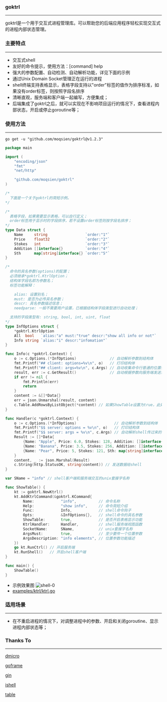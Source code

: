 ### goktrl

------------------
goktrl是一个用于交互式进程管理库。可以帮助您的后端应用程序轻松实现交互式的进程内部状态管理。

### 主要特点

------------------
- 交互式shell
- 友好的命令提示，使用方法：[command] help
- 强大的参数配置、自动检测、自动解析功能，详见下面的示例
- 通过Unix Domain Socket管理正在运行的进程
- shell终端支持表格显示，表格字段支持以"order"标签的值作为排序标准，如果没有order标签，则按照字段名排序
- 清晰直观，服务端和客户端一起编写，方便集成；
- 后端集成了goktrl之后，就可以实现在不影响项目运行的情况下，查看进程内部状态，开启或停止goroutine等；

### 使用方法

------------------
```shell
go get -u "github.com/moqsien/goktrl@v1.2.3"
```
```go
package main

import (
	"encoding/json"
	"fmt"
	"net/http"

	"github.com/moqsien/goktrl"
)

/*
  下面是一个关于goktrl的简短示例。
*/

/*
  表格字段，如果需要显示表格，可以自行定义；
  order标签用于显示时的字段排序，若不设置order标签则按字段名排序；
*/
type Data struct {
	Name     string                 `order:"1"`
	Price    float32                `order:"2"`
	Stokes   int                    `order:"3"`
	Addition []interface{}          `order:"4"`
	Sth      map[string]interface{} `order:"5"`
}

/*
  命令的具名参数(options)的配置；
  必须继承*goktrl.KtrlOption；
  结构体字段名即为参数名；
  标签功能解释：

    alias: 设置别名；
	must: 是否为必传具名参数；
	descr: 具名参数描述信息；
	needparse: 一般不需要用户设置，已根据结构体字段类型进行自动处理；

  支持的字段类型有: string, bool, int, uint, float
*/
type InfOptions struct {
	*goktrl.KtrlOption
	All  bool   `alias:"a" must:"true" descr:"show all info or not"`
	Info string `alias:"i" descr:"infomation"`
}

func Info(c *goktrl.Context) {
	o := c.Options.(*InfOptions)               // 自动解析参数到结构体
	fmt.Printf("## client: options=%v\n", o)   // 打印结构体
	fmt.Printf("## client: args=%v\n", c.Args) // 自动收集命令行普通的位置参数
	result, err := c.GetResult()               // 自动根据参数向服务端发送请求，请求会到达下面的Handler路由方法
	if err != nil {
		fmt.Println(err)
		return
	}
	content := &[]*Data{}
	err = json.Unmarshal(result, content)
	c.Table.AddRowsByListObject(*content) // 如果ShowTable设置为true，此处可添加表格数据，会自动渲染和显示表格
}

func Handler(c *goktrl.Context) {
	o := c.Options.(*InfOptions)                 // 自动解析参数到结构体
	fmt.Printf("$$ server: options = %v\n", o)   // 打印结构体
	fmt.Printf("$$ server: args = %v\n", c.Args) // 自动解析shell传过来的位置参数到c.Args
	Result := []*Data{
		{Name: "Apple", Price: 6.0, Stokes: 128, Addition: []interface{}{1, "a", "c"}},
		{Name: "Banana", Price: 3.5, Stokes: 256, Addition: []interface{}{"b", 1.2}},
		{Name: "Pear", Price: 5, Stokes: 121, Sth: map[string]interface{}{"s": 123}},
	}
	content, _ := json.Marshal(Result)
	c.String(http.StatusOK, string(content)) // 发送数据给shell
}

var SName = "info" // shell客户端和服务端交互的unix套接字名称

func ShowTable() {
	kt := goktrl.NewKtrl()
	kt.AddKtrlCommand(&goktrl.KCommand{
		Name:            "info",          // 命令名称
		Help:            "show info",     // 命令简短介绍
		Func:            Info,            // shell命令钩子
		Opts:            &InfOptions{},   // shell命令的具名参数
		ShowTable:       true,            // 是否开启表格显示功能
		KtrlHandler:     Handler,         // shell服务端视图函数
		SocketName:      SName,           // unix套接字名称
		ArgsMust:        true,            // 至少要传一个位置参数
		ArgsDescription: "info elements", // 位置参数功能描述
	})
	go kt.RunCtrl() // 开启服务端
	kt.RunShell()   // 开启shell客户端
}

func main() {
	ShowTable()
}
```
- 示例效果图
![shell-0](https://github.com/moqsien/goktrl/blob/main/docs/1.png)
- [examples/ktrl/ktrl.go](https://github.com/moqsien/goktrl/blob/main/examples/ktrl/ktrl.go)

### 适用场景

------------------
- 在不重启进程的情况下，对调整进程中的参数、开启和关闭goroutine、显示进程内部状态等；

### Thanks To

------------------
[dmicro](https://github.com/osgochina/dmicro)

[goframe](https://github.com/gogf/gf)

[gin](https://github.com/gin-gonic/gin)

[ishell](https://github.com/abiosoft/ishell)

[table](https://github.com/aquasecurity/table)
